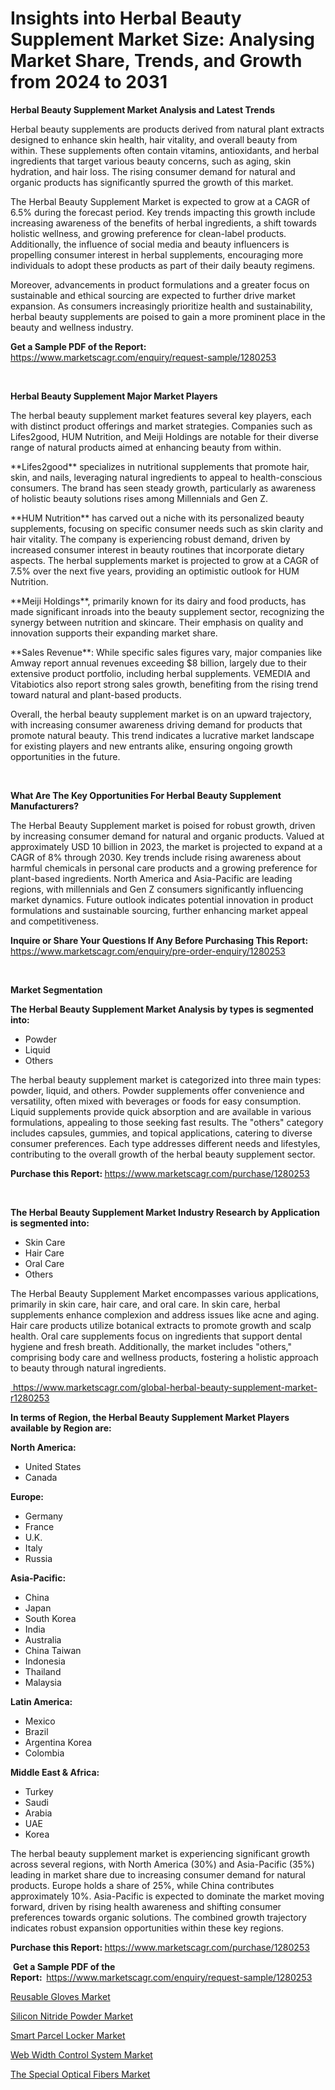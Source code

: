 <p><h1>Insights into Herbal Beauty Supplement Market Size: Analysing Market Share, Trends, and Growth from 2024 to 2031</h1></p><p><strong>Herbal Beauty Supplement Market Analysis and Latest Trends</strong></p>
<p><p>Herbal beauty supplements are products derived from natural plant extracts designed to enhance skin health, hair vitality, and overall beauty from within. These supplements often contain vitamins, antioxidants, and herbal ingredients that target various beauty concerns, such as aging, skin hydration, and hair loss. The rising consumer demand for natural and organic products has significantly spurred the growth of this market.</p><p>The Herbal Beauty Supplement Market is expected to grow at a CAGR of 6.5% during the forecast period. Key trends impacting this growth include increasing awareness of the benefits of herbal ingredients, a shift towards holistic wellness, and growing preference for clean-label products. Additionally, the influence of social media and beauty influencers is propelling consumer interest in herbal supplements, encouraging more individuals to adopt these products as part of their daily beauty regimens.</p><p>Moreover, advancements in product formulations and a greater focus on sustainable and ethical sourcing are expected to further drive market expansion. As consumers increasingly prioritize health and sustainability, herbal beauty supplements are poised to gain a more prominent place in the beauty and wellness industry.</p></p>
<p><strong>Get a Sample PDF of the Report:&nbsp;</strong> <a href="https://www.marketscagr.com/enquiry/request-sample/1280253?utm_campaign=1268&utm_medium=2&utm_source=Github&utm_content=ia&utm_term=03102024&utm_id=herbal-beauty-supplement">https://www.marketscagr.com/enquiry/request-sample/1280253</a></p>
<p>&nbsp;</p>
<p><strong>Herbal Beauty Supplement Major Market Players</strong></p>
<p><p>The herbal beauty supplement market features several key players, each with distinct product offerings and market strategies. Companies such as Lifes2good, HUM Nutrition, and Meiji Holdings are notable for their diverse range of natural products aimed at enhancing beauty from within.</p><p>**Lifes2good** specializes in nutritional supplements that promote hair, skin, and nails, leveraging natural ingredients to appeal to health-conscious consumers. The brand has seen steady growth, particularly as awareness of holistic beauty solutions rises among Millennials and Gen Z.</p><p>**HUM Nutrition** has carved out a niche with its personalized beauty supplements, focusing on specific consumer needs such as skin clarity and hair vitality. The company is experiencing robust demand, driven by increased consumer interest in beauty routines that incorporate dietary aspects. The herbal supplements market is projected to grow at a CAGR of 7.5% over the next five years, providing an optimistic outlook for HUM Nutrition.</p><p>**Meiji Holdings**, primarily known for its dairy and food products, has made significant inroads into the beauty supplement sector, recognizing the synergy between nutrition and skincare. Their emphasis on quality and innovation supports their expanding market share.</p><p>**Sales Revenue**: While specific sales figures vary, major companies like Amway report annual revenues exceeding $8 billion, largely due to their extensive product portfolio, including herbal supplements. VEMEDIA and Vitabiotics also report strong sales growth, benefiting from the rising trend toward natural and plant-based products.</p><p>Overall, the herbal beauty supplement market is on an upward trajectory, with increasing consumer awareness driving demand for products that promote natural beauty. This trend indicates a lucrative market landscape for existing players and new entrants alike, ensuring ongoing growth opportunities in the future.</p></p>
<p>&nbsp;</p>
<p><strong>What Are The Key Opportunities For Herbal Beauty Supplement Manufacturers?</strong></p>
<p><p>The Herbal Beauty Supplement market is poised for robust growth, driven by increasing consumer demand for natural and organic products. Valued at approximately USD 10 billion in 2023, the market is projected to expand at a CAGR of 8% through 2030. Key trends include rising awareness about harmful chemicals in personal care products and a growing preference for plant-based ingredients. North America and Asia-Pacific are leading regions, with millennials and Gen Z consumers significantly influencing market dynamics. Future outlook indicates potential innovation in product formulations and sustainable sourcing, further enhancing market appeal and competitiveness.</p></p>
<p><strong>Inquire or Share Your Questions If Any Before Purchasing This Report:</strong> <a href="https://www.marketscagr.com/enquiry/pre-order-enquiry/1280253?utm_campaign=1268&utm_medium=2&utm_source=Github&utm_content=ia&utm_term=03102024&utm_id=herbal-beauty-supplement">https://www.marketscagr.com/enquiry/pre-order-enquiry/1280253</a></p>
<p>&nbsp;</p>
<p><strong>Market Segmentation</strong></p>
<p><strong>The Herbal Beauty Supplement Market Analysis by types is segmented into:</strong></p>
<p><ul><li>Powder</li><li>Liquid</li><li>Others</li></ul></p>
<p><p>The herbal beauty supplement market is categorized into three main types: powder, liquid, and others. Powder supplements offer convenience and versatility, often mixed with beverages or foods for easy consumption. Liquid supplements provide quick absorption and are available in various formulations, appealing to those seeking fast results. The "others" category includes capsules, gummies, and topical applications, catering to diverse consumer preferences. Each type addresses different needs and lifestyles, contributing to the overall growth of the herbal beauty supplement sector.</p></p>
<p><strong>Purchase this Report:&nbsp;</strong><a href="https://www.marketscagr.com/purchase/1280253?utm_campaign=1268&utm_medium=2&utm_source=Github&utm_content=ia&utm_term=03102024&utm_id=herbal-beauty-supplement">https://www.marketscagr.com/purchase/1280253</a></p>
<p>&nbsp;</p>
<p><strong>The Herbal Beauty Supplement Market Industry Research by Application is segmented into:</strong></p>
<p><ul><li>Skin Care</li><li>Hair Care</li><li>Oral Care</li><li>Others</li></ul></p>
<p><p>The Herbal Beauty Supplement Market encompasses various applications, primarily in skin care, hair care, and oral care. In skin care, herbal supplements enhance complexion and address issues like acne and aging. Hair care products utilize botanical extracts to promote growth and scalp health. Oral care supplements focus on ingredients that support dental hygiene and fresh breath. Additionally, the market includes "others," comprising body care and wellness products, fostering a holistic approach to beauty through natural ingredients.</p></p>
<p><a href="https://www.marketscagr.com/global-herbal-beauty-supplement-market-r1280253?utm_campaign=1268&utm_medium=2&utm_source=Github&utm_content=ia&utm_term=03102024&utm_id=herbal-beauty-supplement">&nbsp;https://www.marketscagr.com/global-herbal-beauty-supplement-market-r1280253</a></p>
<p><strong>In terms of Region, the Herbal Beauty Supplement Market Players available by Region are:</strong></p>
<p>
    <p> <strong> North America: </strong>
        <ul>
            <li>United States</li>
            <li>Canada</li>
        </ul>
        </p> 
    <p> <strong> Europe: </strong>
        <ul>
            <li>Germany</li>
            <li>France</li>
            <li>U.K.</li>
            <li>Italy</li>
            <li>Russia</li>
        </ul>
        </p> 
    <p> <strong> Asia-Pacific: </strong>
        <ul>
            <li>China</li>
            <li>Japan</li>
            <li>South Korea</li>
            <li>India</li>
            <li>Australia</li>
            <li>China Taiwan</li>
            <li>Indonesia</li>
            <li>Thailand</li>
            <li>Malaysia</li>
        </ul>
        </p> 
    <p> <strong> Latin America: </strong>
        <ul>
            <li>Mexico</li>
            <li>Brazil</li>
            <li>Argentina Korea</li>
            <li>Colombia</li>
        </ul>
        </p> 
    <p> <strong> Middle East & Africa: </strong>
        <ul>
            <li>Turkey</li>
            <li>Saudi</li>
            <li>Arabia</li>
            <li>UAE</li>
            <li>Korea</li>
        </ul>
    </p>
    </p>
<p><p>The herbal beauty supplement market is experiencing significant growth across several regions, with North America (30%) and Asia-Pacific (35%) leading in market share due to increasing consumer demand for natural products. Europe holds a share of 25%, while China contributes approximately 10%. Asia-Pacific is expected to dominate the market moving forward, driven by rising health awareness and shifting consumer preferences towards organic solutions. The combined growth trajectory indicates robust expansion opportunities within these key regions.</p></p>
<p><strong>Purchase this Report: </strong><a href="https://www.marketscagr.com/purchase/1280253?utm_campaign=1268&utm_medium=2&utm_source=Github&utm_content=ia&utm_term=03102024&utm_id=herbal-beauty-supplement">https://www.marketscagr.com/purchase/1280253</a></p>
<p>&nbsp;<strong>Get a Sample PDF of the Report:&nbsp;&nbsp;</strong><a href="https://www.marketscagr.com/enquiry/request-sample/1280253?utm_campaign=1268&utm_medium=2&utm_source=Github&utm_content=ia&utm_term=03102024&utm_id=herbal-beauty-supplement">https://www.marketscagr.com/enquiry/request-sample/1280253</a></p>
<p><strong></strong></p>
<p><p><a href="https://www.linkedin.com/pulse/driving-market-forces-reusable-gloves-trends-future-forecasts-phhnc?trackingId=7AjrcCHKS%2FeFzSDRw%2Bp%2BRA%3D%3D&utm_campaign=1268&utm_medium=2&utm_source=Github&utm_content=ia&utm_term=03102024&utm_id=herbal-beauty-supplement">Reusable Gloves Market</a></p><p><a href="https://www.linkedin.com/pulse/silicon-nitride-powder-market-forecasts-trends-impact-analysis-qldwe?trackingId=jdqJddSZSHSGNzSBjduaSw%3D%3D&utm_campaign=1268&utm_medium=2&utm_source=Github&utm_content=ia&utm_term=03102024&utm_id=herbal-beauty-supplement">Silicon Nitride Powder Market</a></p><p><a href="https://www.linkedin.com/pulse/smart-parcel-locker-market-outlook-forecast-from-2024-2031-salesurv-4q32e?utm_campaign=1268&utm_medium=2&utm_source=Github&utm_content=ia&utm_term=03102024&utm_id=herbal-beauty-supplement">Smart Parcel Locker Market</a></p><p><a href="https://issuu.com/reportprime-2/docs/web-width-control-system-market-siz_fb5176d8b02f76?utm_campaign=1268&utm_medium=2&utm_source=Github&utm_content=ia&utm_term=03102024&utm_id=herbal-beauty-supplement">Web Width Control System Market</a></p><p><a href="https://issuu.com/reportprime-2/docs/the-special-optical-fibers-market-s_bd5751be0a81e5?utm_campaign=1268&utm_medium=2&utm_source=Github&utm_content=ia&utm_term=03102024&utm_id=herbal-beauty-supplement">The Special Optical Fibers Market</a></p></p>
